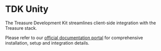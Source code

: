 # TDK Unity

The Treasure Development Kit streamlines client-side integration with the Treasure stack.

Please refer to our [official documentation portal](https://docs.treasure.lol/tdk/unity/getting-started) for comprehensive installation, setup and integration details.
